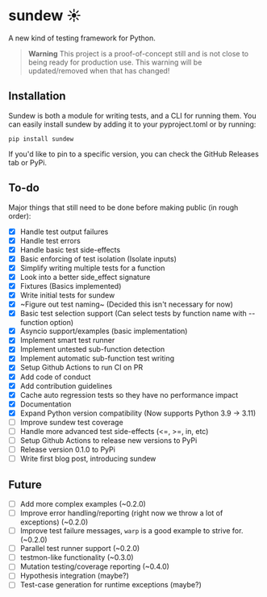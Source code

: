 # sundew ☀️
A new kind of testing framework for Python.

> **Warning**
> This project is a proof-of-concept still and is not close to being ready for production use. This warning will be updated/removed when that has changed!

## Installation
Sundew is both a module for writing tests, and a CLI for running them. You can easily install sundew by adding it to your pyproject.toml or by running:

```
pip install sundew
```

If you'd like to pin to a specific version, you can check the GitHub Releases tab or PyPi.
  
## To-do

Major things that still need to be done before making public (in rough order):  

- [x] Handle test output failures  
- [x] Handle test errors
- [x] Handle basic test side-effects
- [x] Basic enforcing of test isolation (Isolate inputs)
- [x] Simplify writing multiple tests for a function
- [x] Look into a better side_effect signature
- [x] Fixtures (Basics implemented)
- [x] Write initial tests for sundew
- [x] ~Figure out test naming~ (Decided this isn't necessary for now)
- [x] Basic test selection support (Can select tests by function name with --function option)
- [x] Asyncio support/examples (basic implementation)
- [x] Implement smart test runner
- [x] Implement untested sub-function detection
- [x] Implement automatic sub-function test writing
- [x] Setup Github Actions to run CI on PR
- [x] Add code of conduct
- [x] Add contribution guidelines
- [x] Cache auto regression tests so they have no performance impact
- [x] Documentation
- [x] Expand Python version compatibility (Now supports Python 3.9 -> 3.11)
- [ ] Improve sundew test coverage
- [ ] Handle more advanced test side-effects (<=, >=, in, etc)
- [ ] Setup Github Actions to release new versions to PyPi
- [ ] Release version 0.1.0 to PyPi
- [ ] Write first blog post, introducing sundew

## Future
- [ ] Add more complex examples (~0.2.0)
- [ ] Improve error handling/reporting (right now we throw a lot of exceptions) (~0.2.0)
- [ ] Improve test failure messages, `warp` is a good example to strive for. (~0.2.0)
- [ ] Parallel test runner support (~0.2.0)
- [ ] testmon-like functionality (~0.3.0)
- [ ] Mutation testing/coverage reporting (~0.4.0)
- [ ] Hypothesis integration (maybe?)
- [ ] Test-case generation for runtime exceptions (maybe?)